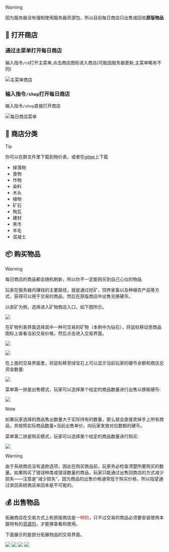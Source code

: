 > [!warning]
> 因为服务器没有强制使用服务器资源包，所以目前每日商店只出售或回收**原版物品**

## 🚪 打开商店

### 通过主菜单打开每日商店

输入指令`/cd`打开主菜单,点击商店图标进入商店(可能因服务器更新,主菜单略有不同)

![主菜单商店](pics/dailyshop/menu.png)

### 输入指令`/shop`打开每日商店

输入指令`/shop`直接打开商店

![每日商店菜单](pics/dailyshop/menu2.png)


## 🔖 商店分类
> [!tip]
> 你可以在群文件里下载到物价表，或者在[gitee](https://gitee.com/neverlag/dripdrop_wiki/blob/master/worth/%E6%9C%8D%E5%8A%A1%E5%99%A8%E7%89%A9%E4%BB%B7%E8%A1%A8worth.xlsx)上下载

+ 掉落物
+ 食物
+ 作物
+ 染料
+ 木头
+ 植物
+ 矿石
+ 陶瓦
+ 建材
+ 黑市
+ 羊毛
+ 混凝土

## 📦 购买物品

> [!warning]
> 每日商店的商品都会随机刷新，所以你不一定能购买到自己心仪的物品

玩家在服务器内赚钱的主要路径，就是通过挖矿、饲养家畜以及种植农产品等方式，获得可以用于交易的商品，然后在原版商店中出售兑换硬币。

以卖矿为例，选择进入矿物商店入口，如下图所示。

![](pics/store_menu2.png)

在矿物列表界面选择其中一种可交易的矿物（本例中为钻石），将鼠标移动至商品图标上查看当前交易价格，然后点击进入交易界面。

![](pics/store_menu3.png)

![](pics/store_menu4.png)

在上面的交易界面里，将鼠标移至绿宝石上可以显示当前玩家的硬币余额和商店总资金数量:
    
![](pics/store_menu5.png)
    
菜单第一排是出售模式，玩家可以选择某个给定的商品数量进行出售以换取硬币:
    
![](pics/store_menu6.png)

>[!note]
>如果玩家选择的商品售出数量大于实际持有的数量，那么就会直接卖掉手上所有商品，并按照实际商品数量×当前出售单价，向玩家发放对应数额的硬币。

菜单第二排是购买模式，玩家可以选择某个给定的商品数量进行购买:

![](pics/store_menu7.png)

>[!warning]
>由于系统商店没有退款选项，因此在购买商品前，玩家务必检查清楚所要购买的数量。如果购买了错误种类或错误数量的商品，玩家只能通过出售回商店的方式减少损失——注意是“减少损失”，因为商品的出售价格通常低于购买价格，所以指望通过卖回系统商店来回本是不可能的。

## 💰 出售物品

拓展商店在交易方式上和原版商店是<font color=red>一样的</font>，只不过交易的商品必须要安装使用本服特有的[资源包](/joinproblem?id=材质包资源包怎么安装)，才能够查看和使用。

下面展示的是部分拓展物品的交易界面。

![](pics/store_menu71.png)
![](pics/store_menu72.png)
![](pics/store_menu73.png)
![](pics/store_menu74.png)